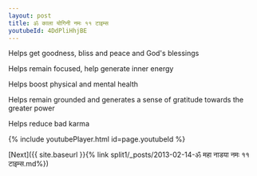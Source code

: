 ```yaml
---
layout: post
title: ॐ काला योगिनी नमः ११ टाइम्स
youtubeId: 4DdPliHhjBE
---
```

 
 
Helps get goodness, bliss and peace and God's blessings
 
Helps remain focused, help generate inner energy 
 
Helps boost physical and mental health 
 
Helps remain grounded and generates a sense of gratitude towards the greater power 
 
Helps reduce bad karma
 
 
 
 


{% include youtubePlayer.html id=page.youtubeId %}
 
[Next]({{ site.baseurl }}{% link  split1/_posts/2013-02-14-ॐ महा नाडया नमः ११ टाइम्स.md%})
 
